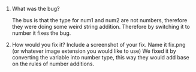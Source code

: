 1. What was the bug?

    The bus is that the type for num1 and num2 are not numbers, therefore they were doing some weird string addition. Therefore by switching it to number it fixes the bug.

2. How would you fix it? Include a screenshot of your fix. Name it fix.png (or whatever image extension you would like to use)
    We fixed it by converting the variable into number type, this way they would add base on the rules of number additions.
